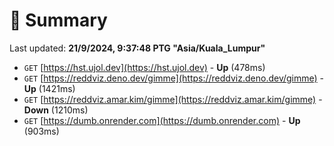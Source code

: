 # 📖 Summary
Last updated: **21/9/2024, 9:37:48 PTG "Asia/Kuala_Lumpur"**

- `GET` [https://hst.ujol.dev](https://hst.ujol.dev) - **Up** (478ms)
- `GET` [https://reddviz.deno.dev/gimme](https://reddviz.deno.dev/gimme) - **Up** (1421ms)
- `GET` [https://reddviz.amar.kim/gimme](https://reddviz.amar.kim/gimme) - **Down** (1210ms)
- `GET` [https://dumb.onrender.com](https://dumb.onrender.com) - **Up** (903ms)
